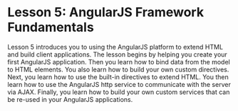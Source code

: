 <h1>Lesson 5: AngularJS Framework Fundamentals</h1>
<p>
Lesson 5 introduces you to using the AngularJS platform to extend HTML and build client applications. The lesson begins by helping you create your first AngularJS application. Then you learn how to bind data from the model to HTML elements. You also learn how to build your own custom directives. Next, you learn how to use the built-in directives to extend HTML. You then learn how to use the AngularJS http service to communicate with the server via AJAX. Finally, you learn how to build your own custom services that can be re-used in your AngularJS applications. 
</p>